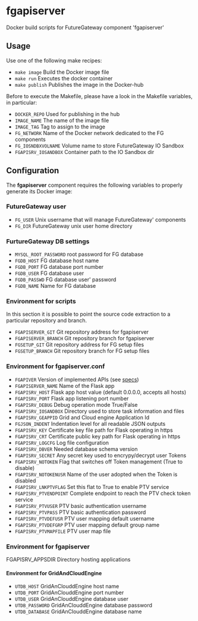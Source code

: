 # fgapiserver
Docker build scripts for FutureGateway component 'fgapiserver'

## Usage
Use one of the following make recipes:
* `make image` Build the Docker image file
* `make run` Executes the docker container
* `make publish` Publishes the image in the Docker-hub

Before to execute the Makefile, please have a look in the Makefile variables, in particular:
* `DOCKER_REPO` Used for publishing in the hub
* `IMAGE_NAME` The name of the image file
* `IMAGE_TAG` Tag to assign to the image
* `FG_NETWORK` Name of the Docker network dedicated to the FG components
* `FG_IOSNDBXVOLNAME` Volume name to store FutureGateway IO Sandbox
* `FGAPISRV_IOSANDBOX` Container path to the IO Sandbox dir

## Configuration
The **fgapiserver** component requires the following variables to properly generate its Docker image:

### FutureGateway user
* `FG_USER` Unix username that will manage FutureGateway' components
* `FG_DIR` FutureGateway unix user home directory
### FurtureGateway DB settings
* `MYSQL_ROOT_PASSWORD` root password for FG database
* `FGDB_HOST` FG database host name
* `FGDB_PORT` FG database port number
* `FGDB_USER` FG database user
* `FGDB_PASSWD` FG database user' password
* `FGDB_NAME` Name for FG database
### Environment for scripts
In this section it is possible to point the source code extraction to a particular repository and branch.
* `FGAPISERVER_GIT` Git repository address for fgapiserver
* `FGAPISERVER_BRANCH` Git repository branch for fgapiserver
* `FGSETUP_GIT` Git repository address for FG setup files
* `FGSETUP_BRANCH` Git repository branch for FG setup files
### Environment for **fgapiserver.conf**
* `FGAPIVER` Version of implemented APIs (see [specs](http://docs.fgapis.apiary.io))
* `FGAPISERVER_NAME`  Name of the Flask app
* `FGAPISRV_HOST` Flask app host value (default 0.0.0.0, accepts all hosts) 
* `FGAPISRV_PORT` Flask app listening port number
* `FGAPISRV_DEBUG` Debug operation mode True/False
* `FGAPISRV_IOSANDBOX` Directory used to store task information and files
* `FGAPISRV_GEAPPID` Grid and Cloud engine Application Id
* `FGJSON_INDENT` Indentation level for all readable JSON outputs  
* `FGAPISRV_KEY` Certificate key file path for  Flask operating in https
* `FGAPISRV_CRT` Certificate public key path for Flask operating in https
* `FGAPISRV_LOGCFG` Log file configuration
* `FGAPISRV_DBVER` Needed database schema version
* `FGAPISRV_SECRET` Any secret key used to encrypy/decrypt user Tokens
* `FGAPISRV_NOTOKEN` Flag that switches off Token management (True to disable)
* `FGAPISRV_NOTOKENUSR`  Name of the user adopted when the Token is disabled 
* `FGAPISRV_LNKPTVFLAG` Set this flat to True to enable PTV service
* `FGAPISRV_PTVENDPOINT` Complete endpoint to reach the PTV check token service 
* `FGAPISRV_PTVUSER` PTV basic authentication username
* `FGAPISRV_PTVPASS` PTV basic authentication password 
* `FGAPISRV_PTVDEFUSR` PTV user mapping default username
* `FGAPISRV_PTVDEFGRP` PTV user mapping default group name
* `FGAPISRV_PTVMAPFILE`  PTV user map file
### Environment for **fgapiserver**
FGAPISRV_APPSDIR Directory hosting applications
#### Environment for GridAndCloudEngine
* `UTDB_HOST` GridAnClouddEngine host name
* `UTDB_PORT` GridAnClouddEngine port number
* `UTDB_USER` GridAnClouddEngine database user
* `UTDB_PASSWORD` GridAnClouddEngine database password
* `UTDB_DATABASE` GridAnClouddEngine database name
